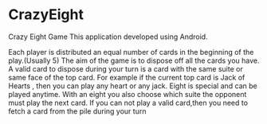 # CrazyEight
Crazy Eight Game
This application developed using Android. 


Each player is distributed an equal number of cards in the beginning of the play.(Usually 5)
The aim of the game is to dispose off all the cards you have.
A valid card to dispose during your turn is a card with the same suite or same face of the top card.
For example if the current top card is Jack of Hearts , then you can play any heart or any jack.
Eight is special and can be played anytime.
With an eight you also choose which suite the opponent must play the next card.
If you can not play a valid card,then you need to fetch a card from the pile during your turn
